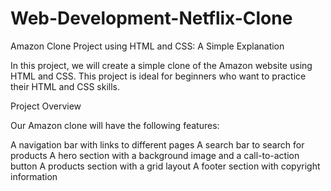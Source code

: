 # Web-Development-Netflix-Clone
Amazon Clone Project using HTML and CSS: A Simple Explanation

In this project, we will create a simple clone of the Amazon website using HTML and CSS. This project is ideal for beginners who want to practice their HTML and CSS skills.

Project Overview

Our Amazon clone will have the following features:

A navigation bar with links to different pages
A search bar to search for products
A hero section with a background image and a call-to-action button
A products section with a grid layout
A footer section with copyright information
